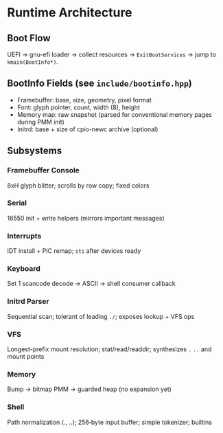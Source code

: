 # Runtime Architecture

## Boot Flow
UEFI -> gnu-efi loader -> collect resources -> `ExitBootServices` -> jump to `kmain(BootInfo*)`.

## BootInfo Fields (see `include/bootinfo.hpp`)
- Framebuffer: base, size, geometry, pixel format
- Font: glyph pointer, count, width (8), height
- Memory map: raw snapshot (parsed for conventional memory pages during PMM init)
- Initrd: base + size of cpio-newc archive (optional)

## Subsystems
### Framebuffer Console
8xH glyph blitter; scrolls by row copy; fixed colors

### Serial
16550 init + write helpers (mirrors important messages)

### Interrupts
IDT install + PIC remap; `sti` after devices ready

### Keyboard
Set 1 scancode decode -> ASCII -> shell consumer callback

### Initrd Parser
Sequential scan; tolerant of leading `./`; exposes lookup + VFS ops

### VFS
Longest-prefix mount resolution; stat/read/readdir; synthesizes `.` `..` and mount points

### Memory
Bump -> bitmap PMM -> guarded heap (no expansion yet)

### Shell
Path normalization (., ..); 256‑byte input buffer; simple tokenizer; builtins
